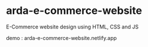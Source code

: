 # arda-e-commerce-website
E-Commerce website design using HTML, CSS and JS 

demo : arda-e-commerce-website.netlify.app
